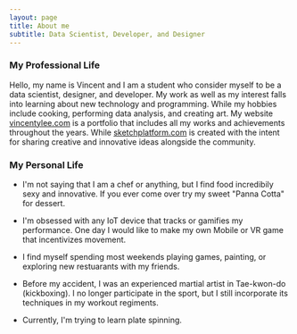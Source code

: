 ```yaml
---
layout: page
title: About me
subtitle: Data Scientist, Developer, and Designer
---
```


### My Professional Life

Hello, my name is Vincent and I am a student who consider myself to be a data scientist, designer, and developer. My work as well as my interest falls into learning about new technology and programming. While my hobbies include cooking, performing data analysis, and creating art. My website <a href = "http://www.vincentylee.com/">vincentylee.com</a> is a portfolio that includes all my works and achievements throughout the years. While <a href = "http://www.sketchplatform.com/">sketchplatform.com</a> is created with the intent for sharing creative and innovative ideas alongside the community.


### My Personal Life

- I'm not saying that I am a chef or anything, but I find food incredibily sexy and innovative. If you ever come over try my sweet "Panna Cotta" for dessert.

- I'm obsessed with any IoT device that tracks or gamifies my performance. One day I would like to make my own Mobile or VR game that incentivizes movement.

- I find myself spending most weekends playing games, painting, or exploring new restuarants with my friends. 

- Before my accident, I was an experienced martial artist in Tae-kwon-do (kickboxing). I no longer participate in the sport, but I still incorporate its techniques in my workout regiments.

- Currently, I'm trying to learn plate spinning.





